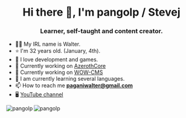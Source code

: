 <h1 align="center">Hi there 👋, I'm pangolp / Stevej</h1>
<h3 align="center">Learner, self-taught and content creator.</h3>

- 🧑🏼 My IRL name is Walter.
- ⭐️ I'm 32 years old. (January, 4th).
- 👾 I love development and games.
- 🔭 Currently working on [AzerothCore](https://github.com/azerothcore)
- 🔭 Currently working on [WOW-CMS](https://github.com/wow-cms)
- 🌱 I am currently learning several languages.
- 📫 How to reach me **paganiwalter@gmail.com**
- 🖥 [YouTube channel](https://www.youtube.com/c/walterpagani)

<img align="left" src="https://github-readme-stats.vercel.app/api?username=pangolp&show_icons=true&locale=en&count_private=true&theme=radical" alt="pangolp" />

<img align="left" src="https://github-readme-stats.vercel.app/api/top-langs?username=pangolp&theme=radical&hide=java,javascript,html,css&layout=compact" alt="pangolp" />

